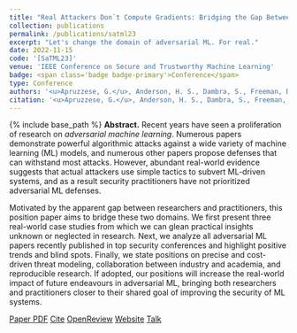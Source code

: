 ```yaml
---
title: "Real Attackers Don`t Compute Gradients: Bridging the Gap Between Adversarial ML Research and Practice"
collection: publications
permalink: /publications/satml23
excerpt: "Let's change the domain of adversarial ML. For real."
date: 2022-11-15
code: '[SaTML23]'
venue: 'IEEE Conference on Secure and Trustworthy Machine Learning'
badge: <span class='badge badge-primary'>Conference</span>
type: Conference
authors: '<u>Apruzzese, G.</u>, Anderson, H. S., Dambra, S., Freeman, D., Pierazzi, F., & Roundy, K. A.'
citation: '<u>Apruzzese, G.</u>, Anderson, H. S., Dambra, S., Freeman, D., Pierazzi, F., & Roundy, K. A. (2023, Feb). "Real Attackers Don`t Compute Gradients: Bridging the Gap Between Adversarial ML Research and Practice" In <i>2023 IEEE Conference on Secure and Trustworthy Machine Learning (SaTML)</i>.'
---
```

{% include base_path %}
<b>Abstract.</b> Recent years have seen a proliferation of research on _adversarial machine learning_.
Numerous papers demonstrate powerful algorithmic attacks against a wide variety of machine learning (ML) models, and numerous other papers propose defenses that can withstand most attacks. 
However, abundant real-world evidence suggests that actual attackers use simple tactics to subvert ML-driven systems, and as a result security practitioners have not prioritized adversarial ML defenses.

Motivated by the apparent gap between researchers and practitioners, this position paper aims to bridge these two domains. 
We first present three real-world case studies from which we can glean practical insights unknown or neglected in research.
Next, we analyze all adversarial ML papers recently published in top security conferences and highlight positive trends and blind spots. 
Finally, we state positions on precise and cost-driven threat modeling, collaboration between industry and academia, and reproducible research. 
If adopted, our positions will increase the real-world impact of future endeavours in adversarial ML, bringing both researchers and practitioners closer to their shared goal of improving the security of ML systems.




<a class="btn btn-outline-primary my-1 mr-1 btn-sm" href="{{ base_path }}/files/papers/satml23/satml23.pdf" target="_blank" rel="noopener">Paper PDF</a> 
<a class="btn btn-outline-primary my-1 mr-1 btn-sm" href="{{ base_path }}/files/papers/satml23/satml23_cite.html" target="_blank" rel="noopener">Cite</a>
<a class="btn btn-outline-primary my-1 mr-1 btn-sm" href="https://openreview.net/forum?id=54Jcj2YmJg" target="_blank" rel="noopener">OpenReview</a> <a class="btn btn-outline-primary my-1 mr-1 btn-sm" href="https://real-gradients.github.io" target="_blank" rel="noopener">Website</a>
<a class="btn btn-outline-primary my-1 mr-1 btn-sm" href="{{ base_path }}/talks/satml23" target="_blank" rel="noopener">Talk</a> 
